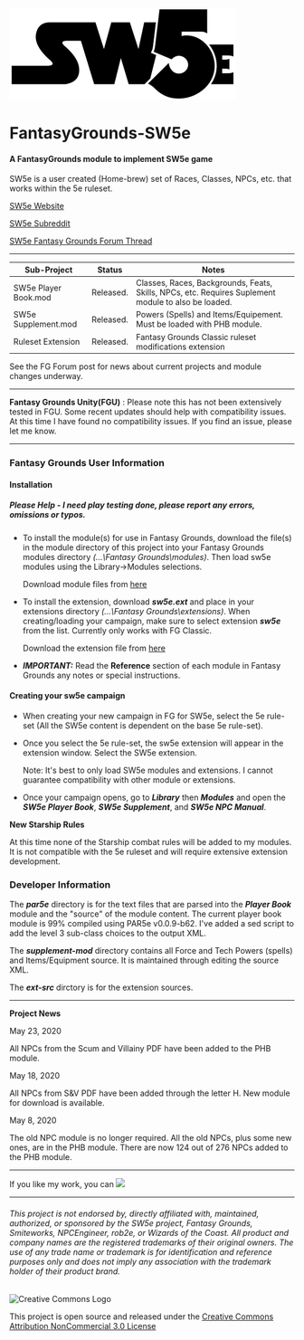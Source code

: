![alt text](https://github.com/BeeGrinder/FantasyGrounds-SW5e/blob/master/SW5EBW.png "SW5e")
# FantasyGrounds-SW5e
#### A FantasyGrounds module to implement SW5e game

SW5e is a user created (Home-brew) set of Races, Classes, NPCs, etc. that works within the 5e ruleset.

[SW5e Website](https://sw5e.com/)

[SW5e Subreddit](https://www.reddit.com/r/sw5e/)

[SW5e Fantasy Grounds Forum Thread](https://www.fantasygrounds.com/forums/showthread.php?47628-SW5e-a-star-wars-home-brew-on-the-5e-rule-set)

---

|Sub-Project | Status | Notes |
| --- | --- | -- |
|SW5e Player Book.mod | Released. | Classes, Races, Backgrounds, Feats, Skills, NPCs, etc. Requires Suplement module to also be loaded.|
|SW5e Supplement.mod | Released. | Powers (Spells) and Items/Equipement. Must be loaded with PHB module. |
|Ruleset Extension | Released. | Fantasy Grounds Classic ruleset modifications extension |

See the FG Forum post for news about current projects and module changes underway.

---

__Fantasy Grounds Unity(FGU)__ : Please note this has not been extensively tested in FGU.  Some recent updates should help with compatibility issues.  At this time I have found no compatibility issues. If you find an issue, please let me know.

---

### Fantasy Grounds User Information

#### Installation
##### Please Help - I need play testing done, please report any errors, omissions or typos.

* To install the module(s) for use in Fantasy Grounds, download the file(s) in the module directory of this project into your Fantasy Grounds modules directory *(...\Fantasy Grounds\modules)*.  Then load sw5e modules using the Library->Modules selections.

   Download module files from [here](https://github.com/BeeGrinder/FantasyGrounds-SW5e/tree/master/modules)
 
* To install the extension, download *__sw5e.ext__* and place in your extensions directory *(...\Fantasy Grounds\extensions)*. When creating/loading your campaign, make sure to select extension *__sw5e__* from the list.  Currently only works with FG Classic.

   Download the extension file from [here](https://github.com/BeeGrinder/FantasyGrounds-SW5e/tree/master/extensions)

* __*IMPORTANT:*__ Read the __Reference__ section of each module in Fantasy Grounds any notes or special instructions.

#### Creating your sw5e campaign

* When creating your new campaign in FG for SW5e, select the 5e rule-set (All the SW5e content is dependent on the base 5e rule-set).
* Once you select the 5e rule-set, the sw5e extension will appear in the extension window.  Select the SW5e extension.

  Note: It's best to only load SW5e modules and extensions. I cannot guarantee compatibility with other module or extensions.
* Once your campaign opens, go to *__Library__* then *__Modules__* and open the *__SW5e Player Book__*, *__SW5e Supplement__*, and *__SW5e NPC Manual__*.

__New Starship Rules__

At this time none of the Starship combat rules will be added to my modules.  It is not compatible with the 5e ruleset and will require extensive extension development.

### Developer Information

The *__par5e__* directory is for the text files that are parsed into the *__Player Book__* module and the "source" of the module content. The current player book module is 99% compiled using PAR5e v0.0.9-b62.  I've added a sed script to add the level 3 sub-class choices to the output XML.

The *__supplement-mod__* directory contains all Force and Tech Powers (spells) and Items/Equipment source.  It is maintained through editing the source XML.

The *__ext-src__* dirctory is for the extension sources.

---

__Project News__

May 23, 2020

All NPCs from the Scum and Villainy PDF have been added to the PHB module.

May 18, 2020

All NPCs from S&V PDF have been added through the letter H.  New module for download is available.

May 8, 2020

The old NPC module is no longer required.  All the old NPCs, plus some new ones, are in the PHB module.  There are now 124 out of 276 NPCs added to the PHB module.

---
If you like my work, you can [<img src="https://cdn.buymeacoffee.com/buttons/v2/default-yellow.png">](https://www.buymeacoffee.com/BeeGrinder)

---
###### This project is not endorsed by, directly affiliated with, maintained, authorized, or sponsored by the SW5e project, Fantasy Grounds, Smiteworks, NPCEngineer, rob2e, or Wizards of the Coast. All product and company names are the registered trademarks of their original owners. The use of any trade name or trademark is for identification and reference purposes only and does not imply any association with the trademark holder of their product brand.
![Creative Commons Logo](https://i.creativecommons.org/l/by-nc/3.0/us/88x31.png)

This project is open source and released under the [Creative Commons Attribution NonCommercial 3.0 License](http://creativecommons.org/licenses/by-nc/3.0/us/)

